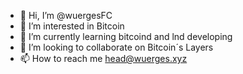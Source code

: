 - 👋 Hi, I’m @wuergesFC
- 👀 I’m interested in Bitcoin
- 🌱 I’m currently learning bitcoind and lnd developing
- 💞️ I’m looking to collaborate on Bitcoin´s Layers
- 📫 How to reach me head@wuerges.xyz
<!---
wuergesFC/wuergesFC is a ✨ special ✨ repository because its `README.md` (this file) appears on your GitHub profile.
You can click the Preview link to take a look at your changes.
--->
